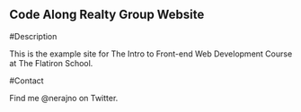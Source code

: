 Code Along Realty Group Website
---

#Description

This is the example site for The Intro to Front-end Web
Development Course at The Flatiron School.

#Contact

Find me @nerajno on Twitter.
